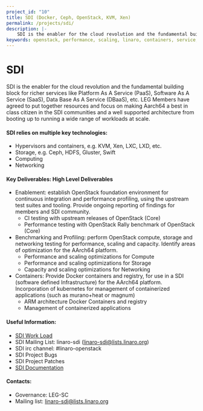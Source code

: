 ```yaml
---
project_id: "10"
title: SDI (Docker, Ceph, OpenStack, KVM, Xen)
permalink: /projects/sdi/
description: |-
    SDI is the enabler for the cloud revolution and the fundamental building block for richer services like Platform As A Service (PaaS), Software As A Service (SaaS), Data Base As A Service (DBaaS), etc.
keywords: openstack, performance, scaling, linaro, containers, service, aarch64, optimizations, storage, testing
---
```

# SDI

SDI is the enabler for the cloud revolution and the fundamental building block for richer services like Platform As A Service (PaaS), Software As A Service (SaaS), Data Base As A Service (DBaaS), etc. LEG Members have agreed to put together resources and focus on making Aarch64 a best in class citizen in the SDI communities and a well supported architecture from booting up to running a wide range of workloads at scale.


#### SDI relies on multiple key technologies:

- Hypervisors and containers, e.g. KVM, Xen, LXC, LXD, etc.
- Storage, e.g. Ceph, HDFS, Gluster, Swift
- Computing
- Networking


#### Key Deliverables: High Level Deliverables

- Enablement:  establish OpenStack foundation environment for continuous integration and performance profiling, using the upstream test suites and tooling.  Provide ongoing reporting of findings for members and SDI community.
   - CI testing with upstream releases of OpenStack (Core)
   - Performance testing with OpenStack Rally benchmark of OpenStack (Core)
- Benchmarking and Profiling: perform OpenStack compute, storage and networking testing for performance, scaling and capacity. Identify areas of optimization for the AArch64 platform.
   - Performance and scaling optimizations for Compute
   - Performance and scaling optimizations for Storage
   - Capacity and scaling optimizations for Networking
- Containers:  Provide Docker containers and registry, for use in a SDI (software defined Infrastructure) for the AArch64 platform.  Incorporation of kubernetes for management of containerized applications (such as murano+heat or magnum)
   - ARM architecture Docker Containers and registry
   - Management of containerized applications

#### Useful Information:

- [SDI Work Load](https://docs.google.com/spreadsheets/d/1adtQIzk9XzVkJqPz3CmWyq0PGmgYi_xjfyANPaEmUNg/edit#gid=1934890087)
- SDI Mailing List: linaro-sdi (linaro-sdi@lists.linaro.org)
- SDI irc channel: #linaro-openstack
- SDI Project Bugs
- SDI Project Patches
- [SDI Documentation](https://collaborate.linaro.org/display/SDI/)

#### Contacts:

- Governance: LEG-SC
- Mailing list: linaro-sdi@lists.linaro.org

